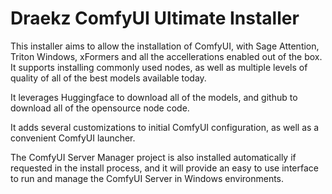 # Draekz ComfyUI Ultimate Installer

This installer aims to allow the installation of ComfyUI, with Sage Attention, Triton Windows, xFormers and all the accellerations enabled out of the box. It supports installing commonly used nodes, as well as multiple levels of quality of all of the best models available today.

It leverages Huggingface to download all of the models, and github to download all of the opensource node code.

It adds several customizations to initial ComfyUI configuration, as well as a convenient ComfyUI launcher.

The ComfyUI Server Manager project is also installed automatically if requested in the install process, and it will provide an easy to use interface to run and manage the ComfyUI Server in Windows environments.
